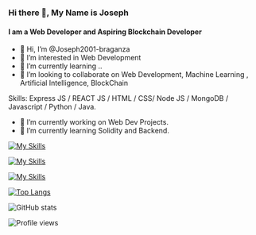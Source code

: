 ### Hi there 👋, My Name is Joseph
#### I am a Web Developer and Aspiring Blockchain Developer
- 👋 Hi, I’m @Joseph2001-braganza
- 👀 I’m interested in Web Development
- 🌱 I’m currently learning ..
- 💞️ I’m looking to collaborate on Web Development, Machine Learning , Artificial Intelligence, BlockChain

Skills: Express JS / REACT JS / HTML / CSS/ Node JS / MongoDB / Javascript / Python / Java.

- 🔭 I’m currently working on Web Dev Projects.
- 🌱 I’m currently learning Solidity and Backend.




[![My Skills](https://skills.thijs.gg/icons?i=c,java,python,html,css,js&theme=light)](https://skills.thijs.gg)

[![My Skills](https://skills.thijs.gg/icons?i=angular,nodejs,react,redis&theme=light)](https://skills.thijs.gg)

[![My Skills](https://skills.thijs.gg/icons?i=mongodb,mysql&theme=light)](https://skills.thijs.gg)

[![Top Langs](https://github-readme-stats.vercel.app/api/top-langs/?username=Joseph2001-braganza)](https://github.com/anuraghazra/github-readme-stats)

![GitHub stats](https://github-readme-stats.vercel.app/api?username=Joseph2001-braganza&show_icons=true)  

![Profile views](https://gpvc.arturio.dev/Joseph2001-braganza)  
